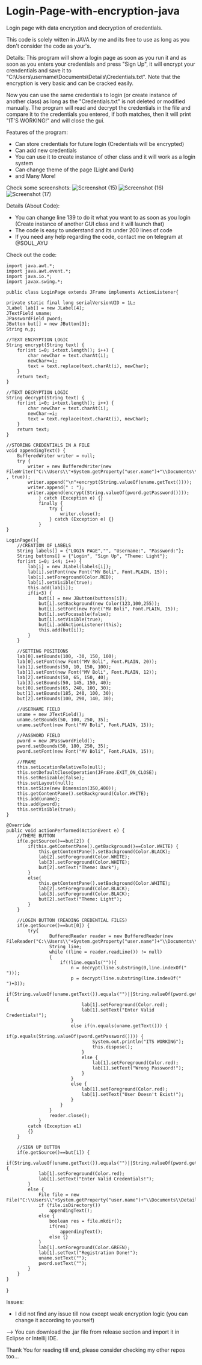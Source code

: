 # Login-Page-with-encryption-java
Login page with data encryption and decryption of credentials.

This code is solely witten in JAVA by me and its free to use as long as you don't consider the code as your's.

Details:
This program will show a login page as soon as you run it and as soon as you enters your credentials and press "Sign Up", it will encrypt your crendentials and save it to "C:\Users\username\Documents\Details\Credentials.txt". Note that the encryption is very basic and can be cracked easily.

Now you can use the same credentials to login (or create instance of another class) as long as the "Credentials.txt" is not deleted or modified manually. The program will read and decrypt the credentials in the file and compare it to the credentials you entered, if both matches, then it will print "IT'S WORKING!" and will close the gui.

Features of the program:
* Can store credentials for future login (Credentials will be encrypted)
* Can add new credentials
* You can use it to create instance of other class and it will work as a login system
* Can change theme of the page (Light and Dark)
* and Many More!

Check some screenshots:
![Screenshot (15)](https://user-images.githubusercontent.com/119154806/204243974-a5772a56-167d-4871-9075-ed42161656a5.png)
![Screenshot (16)](https://user-images.githubusercontent.com/119154806/204244012-9cbbc6f3-8db7-473c-8ac4-4daee71dfd64.png)
![Screenshot (17)](https://user-images.githubusercontent.com/119154806/204244038-ddc4a632-f1cd-4702-86b0-0c406400dc7d.png)

Details (About Code):
* You can change line 139 to do it what you want to as soon as you login (Create instance of another GUI class and it will launch that)
* The code is easy to understand and its under 200 lines of code
* If you need any help regarding the code, contact me on telegram at @SOUL_AYU

Check out the code:

	import java.awt.*;
	import java.awt.event.*;
	import java.io.*;
	import javax.swing.*;

	public class LoginPage extends JFrame implements ActionListener{
	
	private static final long serialVersionUID = 1L;
	JLabel lab[] = new JLabel[4];
	JTextField uname;
	JPasswordField pword;
	JButton but[] = new JButton[3];
	String n,p;
	
	//TEXT ENCRYPTION LOGIC
	String encrypt(String text) {
		for(int i=0; i<text.length(); i++) {
			char newChar = text.charAt(i);
			newChar+=i;
			text = text.replace(text.charAt(i), newChar);
		}
		return text;
	}
	
	//TEXT DECRYPTION LOGIC
	String decrypt(String text) {
		for(int i=0; i<text.length(); i++) {
			char newChar = text.charAt(i);
			newChar-=i;
			text = text.replace(text.charAt(i), newChar);
		}
		return text;
	}
	
	//STORING CREDENTIALS IN A FILE
	void appendingText() {
		BufferedWriter writer = null;
		try {
			writer = new BufferedWriter(new FileWriter("C:\\Users\\"+System.getProperty("user.name")+"\\Documents\\Details\\Credentials.txt" , true)); 
			writer.append("\n"+encrypt(String.valueOf(uname.getText())));
			writer.append(" : ");
			writer.append(encrypt(String.valueOf(pword.getPassword())));
		    	} catch (Exception e) {}
				finally {
		    		try {
		    			writer.close();
		    		} catch (Exception e) {}
		    	}
	}
	
	LoginPage(){
		//CREATION OF LABELS
		String labels[] = {"LOGIN PAGE","", "Username:", "Password:"};
		String buttons[] = {"Login", "Sign Up", "Theme: Light"};
		for(int i=0; i<4; i++) {
			lab[i] = new JLabel(labels[i]);
			lab[i].setFont(new Font("MV Boli", Font.PLAIN, 15));
			lab[i].setForeground(Color.RED);
			lab[i].setVisible(true);
			this.add(lab[i]);
			if(i<3) {
				but[i] = new JButton(buttons[i]);
				but[i].setBackground(new Color(123,100,255));
				but[i].setFont(new Font("MV Boli", Font.PLAIN, 15));
				but[i].setFocusable(false);
				but[i].setVisible(true);
				but[i].addActionListener(this);
				this.add(but[i]);
			}
		}
		
		//SETTING POSITIONS
		lab[0].setBounds(100, -30, 150, 100);
		lab[0].setFont(new Font("MV Boli", Font.PLAIN, 20));
		lab[1].setBounds(50, 10, 150, 100);
		lab[1].setFont(new Font("MV Boli", Font.PLAIN, 12));
		lab[2].setBounds(50, 65, 150, 40);
		lab[3].setBounds(50, 145, 150, 40);
		but[0].setBounds(65, 240, 100, 30);
		but[1].setBounds(185, 240, 100, 30);
		but[2].setBounds(100, 290, 140, 30);
		
		//USERNAME FIELD
		uname = new JTextField();
		uname.setBounds(50, 100, 250, 35);
		uname.setFont(new Font("MV Boli", Font.PLAIN, 15));
		
		//PASSWORD FIELD
		pword = new JPasswordField();
		pword.setBounds(50, 180, 250, 35);
		pword.setFont(new Font("MV Boli", Font.PLAIN, 15));
		
		//FRAME
		this.setLocationRelativeTo(null);
		this.setDefaultCloseOperation(JFrame.EXIT_ON_CLOSE);
		this.setResizable(false);
		this.setLayout(null);
		this.setSize(new Dimension(350,400));
		this.getContentPane().setBackground(Color.WHITE);
		this.add(uname);
		this.add(pword);
		this.setVisible(true);
	}

	@Override
	public void actionPerformed(ActionEvent e) {
		//THEME BUTTON
		if(e.getSource()==but[2]) {
			if(this.getContentPane().getBackground()==Color.WHITE) {
				this.getContentPane().setBackground(Color.BLACK);
				lab[2].setForeground(Color.WHITE);
				lab[3].setForeground(Color.WHITE);
				but[2].setText("Theme: Dark");
			}
			else{
				this.getContentPane().setBackground(Color.WHITE);
				lab[2].setForeground(Color.BLACK);
				lab[3].setForeground(Color.BLACK);
				but[2].setText("Theme: Light");
			}
		}
		
		//LOGIN BUTTON (READING CREDENTIAL FILES)
		if(e.getSource()==but[0]) {
			try{
			    	BufferedReader reader = new BufferedReader(new FileReader("C:\\Users\\"+System.getProperty("user.name")+"\\Documents\\Details\\Credentials.txt"));
			    	String line;
			    	while ((line = reader.readLine()) != null)
			    	{
			    		if(!line.equals("")){
			    			n = decrypt(line.substring(0,line.indexOf(" ")));
			    			p = decrypt(line.substring(line.indexOf(" ")+3));
			    			if(String.valueOf(uname.getText()).equals("")||String.valueOf(pword.getPassword()).equals("")) {
			    				lab[1].setForeground(Color.red);
								lab[1].setText("Enter Valid Credentials!");
							}
			    			else if(n.equals(uname.getText())) {
								if(p.equals(String.valueOf(pword.getPassword()))) {
									System.out.println("ITS WORKING");
									this.dispose();
								}
								else {
									lab[1].setForeground(Color.red);
									lab[1].setText("Wrong Password!");
								}
							}
							else {
								lab[1].setForeground(Color.red);
								lab[1].setText("User Doesn't Exist!");
							}
			    		}
			    	}
			    	reader.close();
			  	}
			catch (Exception e1)
			{}
		}
		
		//SIGN UP BUTTON
		if(e.getSource()==but[1]) {
			if(String.valueOf(uname.getText()).equals("")||String.valueOf(pword.getPassword()).equals("")) {
				lab[1].setForeground(Color.red);
				lab[1].setText("Enter Valid Credentials!");
			}
			else {
				File file = new File("C:\\Users\\"+System.getProperty("user.name")+"\\Documents\\Details");
				if (file.isDirectory())
					appendingText();
				else {
					boolean res = file.mkdir();
					if(res)
						appendingText();
			    	else {}
				}
				lab[1].setForeground(Color.GREEN);
				lab[1].setText("Registration Done!");
				uname.setText("");
				pword.setText("");
			}
		}
	}
}


Issues:
* I did not find any issue till now except weak encryption logic (you can change it according to yourself)

--> You can download the .jar file from release section and import it in Eclipse or Intellij IDE.

Thank You for reading till end, please consider checking my other repos too...

